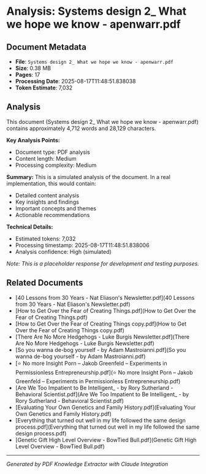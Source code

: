 # Analysis: Systems design 2_ What we hope we know - apenwarr.pdf

## Document Metadata
- **File**: `Systems design 2_ What we hope we know - apenwarr.pdf`
- **Size**: 0.38 MB
- **Pages**: 17
- **Processing Date**: 2025-08-17T11:48:51.838038
- **Token Estimate**: 7,032

## Analysis

This document (Systems design 2_ What we hope we know - apenwarr.pdf) contains approximately 4,712 words and 28,129 characters.

**Key Analysis Points:**
- Document type: PDF analysis
- Content length: Medium
- Processing complexity: Medium

**Summary:**
This is a simulated analysis of the document. In a real implementation, this would contain:
- Detailed content analysis
- Key insights and findings
- Important concepts and themes
- Actionable recommendations

**Technical Details:**
- Estimated tokens: 7,032
- Processing timestamp: 2025-08-17T11:48:51.838006
- Analysis confidence: High (simulated)

*Note: This is a placeholder response for development and testing purposes.*

## Related Documents

- [40 Lessons from 30 Years - Nat Eliason's Newsletter.pdf](40 Lessons from 30 Years - Nat Eliason's Newsletter.pdf)
- [How to Get Over the Fear of Creating Things.pdf](How to Get Over the Fear of Creating Things.pdf)
- [How to Get Over the Fear of Creating Things copy.pdf](How to Get Over the Fear of Creating Things copy.pdf)
- [There Are No More Hedgehogs - Luke Burgis Newsletter.pdf](There Are No More Hedgehogs - Luke Burgis Newsletter.pdf)
- [So you wanna de-bog yourself - by Adam Mastroianni.pdf](So you wanna de-bog yourself - by Adam Mastroianni.pdf)
- [⭐️ No more Insight Porn – Jakob Greenfeld – Experiments in Permissionless Entrepreneurship.pdf](⭐️ No more Insight Porn – Jakob Greenfeld – Experiments in Permissionless Entrepreneurship.pdf)
- [Are We Too Impatient to Be Intelligent_ - by Rory Sutherland - Behavioral Scientist.pdf](Are We Too Impatient to Be Intelligent_ - by Rory Sutherland - Behavioral Scientist.pdf)
- [Evaluating Your Own Genetics and Family History.pdf](Evaluating Your Own Genetics and Family History.pdf)
- [Everything that turned out well in my life followed the same design process.pdf](Everything that turned out well in my life followed the same design process.pdf)
- [Genetic Gift High Level Overview - BowTied Bull.pdf](Genetic Gift High Level Overview - BowTied Bull.pdf)

---
*Generated by PDF Knowledge Extractor with Claude Integration*